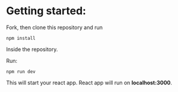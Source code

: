 # Getting started:
Fork, then clone this repository and run

    npm install

Inside the repository.

Run:

    npm run dev

This will start your react app.
React app will run on **localhost:3000**.

